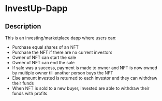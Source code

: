 # InvestUp-Dapp
## Description

This is an investing/marketplace dapp where users can:
* Purchase equal shares of an NFT
* Purchase the NFT  if there are no current investors 
* Owner of NFT can start the sale
* Owner of NFT can end the sale
* If sale was a success, payment is made to owner and NFT is now owned by multiple owner till another person buys the NFT
* Else amount invested is returned to each investor and they can withdraw their funds
* When NFT is sold to a new buyer, invested are able to withdraw their funds with profits

